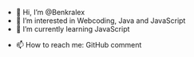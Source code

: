 - 👋 Hi, I’m @Benkralex
- 👀 I’m interested in Webcoding, Java and JavaScript
- 🌱 I’m currently learning JavaScript
<!--- 💞️ I’m looking to collaborate on ...--->
- 📫 How to reach me: GitHub comment

<!---
Benkralex/Benkralex is a ✨ special ✨ repository because its `README.md` (this file) appears on your GitHub profile.
You can click the Preview link to take a look at your changes.
--->
